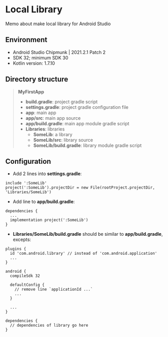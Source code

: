 # Local Library

Memo about make local library for Android Studio

## Environment

- Android Studio Chipmunk | 2021.2.1 Patch 2
- SDK 32; minimum SDK 30
- Kotlin version: 1.7.10

## Directory structure

> **MyFirstApp**
> - **build.gradle**: project gradle script
> - **settings.gradle**: project gradle configuration file
> - **app**: main app
> - **app/src**: main app source
> - **app/build.gradle**: main app module gradle script
> - **Libraries**: libraries
>   - **SomeLib**: a library
>   - **SomeLib/src**: library source
>   - **SomeLib/build.gradle**: library module gradle script

## Configuration

- Add 2 lines into **settings.gradle**:
```
include ':SomeLib'
project(':SomeLib').projectDir = new File(rootProject.projectDir, 'Libraries/SomeLib')
```

- Add line to **app/build.gradle**:
```
dependencies {
  ...
  implementation project(':SomeLib')
}
```

- **Libraries/SomeLib/build.gradle** should be similar to **app/build.gradle**, excepts:
```
plugins {
  id 'com.android.library' // instead of 'com.android.application'
  ...
}

android {
  compileSdk 32

  defaultConfig {
    // remove line `applicationId ...`
    ...
  }

  ...
}

dependencies {
  // dependencies of library go here
}
```

